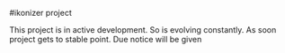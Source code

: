 #ikonizer project

This project is in active development. So is evolving constantly. As soon project gets to stable point. Due notice will be given
